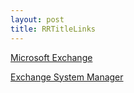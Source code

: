 ```yaml
---
layout: post 
title: RRTitleLinks
---
```


[Microsoft Exchange](http://www.microsoft.com/exchange/default.mspx)

[Exchange System
Manager](http://searchexchange.techtarget.com/tip/1,289483,sid43_gci1115770,00.html)
